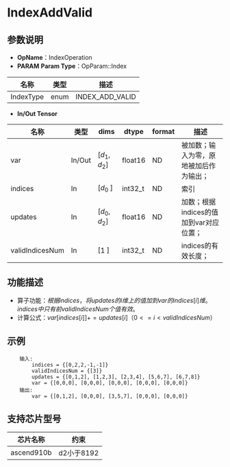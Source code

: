 # IndexAddValid
## 参数说明
- **OpName**：IndexOperation
- **PARAM**
**Param Type**：OpParam::Index
 
| 名称  | 类型  | 描述 |
| ------------ | ------------ | ------------ |
| IndexType | enum | INDEX_ADD_VALID |
 
- **In/Out Tensor**
 
|名称 | 类型  | dims  | dtype  | format | 描述 |
| ------------ | ------------ | ------------ | ------------ |------------ |------------ |
| var | In/Out | [$d_1$, $d_2$] | float16 | ND | 被加数；输入为零，原地被加后作为输出； |
| indices | In | [$d_0$ ] | int32_t | ND | 索引 |
| updates | In | [$d_0$, $d_2$] | float16 | ND | 加数；根据indices的值加到var对应位置； |
| validIndicesNum | In | [1 ] | int32_t | ND | indices的有效长度； |
 
## 功能描述
- 算子功能：$根据indices，将updates的i维上的值加到var的indices[i]维。indices中只有前validIndicesNum个值有效。$
- 计算公式：$var[indices[i]] += updates[i]	（0 <= i < validIndicesNum）$
 
## 示例
```
    输入:
        indices = {[0,2,2,-1,-1]}
        validIndicesNum = {[3]}
        updates = {[0,1,2], [1,2,3], [2,3,4], [5,6,7], [6,7,8]}
        var = {[0,0,0], [0,0,0], [0,0,0], [0,0,0], [0,0,0]}
    输出:
        var = {[0,1,2], [0,0,0], [3,5,7], [0,0,0], [0,0,0]}
```
## 支持芯片型号
 
|芯片名称|约束 | 
| ------------ | ------------ | 
| ascend910b | d2小于8192 |